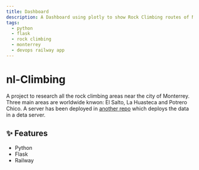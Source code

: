 ```yaml
---
title: Dashboard
description: A Dashboard using plotly to show Rock Climbing routes of Nuevo Leon and deployed in a [railway.app](climbing.up.railway.app)
tags:
  - python
  - flask
  - rock climbing
  - monterrey
  - devops railway app
---
```


# nl-Climbing

A project to research all the rock climbing areas near the city of Monterrey. Three main areas are worldwide knwon: El Salto, La Huasteca and Potrero Chico. 
A server has been deployed in [another repo](https://github.com/Jorghe/site_nl_climbing) which deploys the data in a deta server.


## ✨ Features

- Python
- Flask
- Railway
